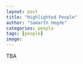 ```yaml
---
layout: post
title: "Highlighted People"
author: "Samarth Hegde"
categories: people
tags: [people]
image: 
---
```


TBA
